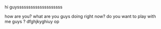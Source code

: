 hi guyssssssssssssssssssss





how are you?
what are you guys doing right now?
do you want to play with me guys ?
dfghjkyghiuy op
